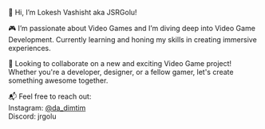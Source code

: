 👋 Hi, I’m Lokesh Vashisht aka JSRGolu!

🎮 I’m passionate about Video Games and I’m diving deep into Video Game Development. Currently learning and honing my skills in creating immersive experiences.

🚀 Looking to collaborate on a new and exciting Video Game project! Whether you're a developer, designer, or a fellow gamer, let's create something awesome together.

📬 Feel free to reach out:<br>
Instagram: <a href="https://www.instagram.com/da_dimtim/">@da_dimtim</a><br>
Discord: jrgolu

